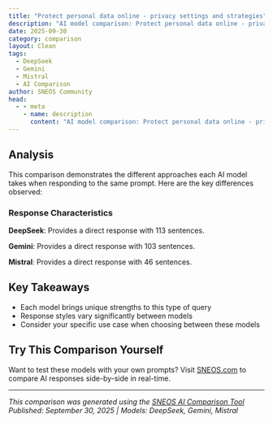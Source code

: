 ```yaml
---
title: "Protect personal data online - privacy settings and strategies"
description: "AI model comparison: Protect personal data online - privacy settings and strategies..."
date: 2025-09-30
category: comparison
layout: Clean
tags:
  - DeepSeek
  - Gemini
  - Mistral
  - AI Comparison
author: SNEOS Community
head:
  - - meta
    - name: description
      content: "AI model comparison: Protect personal data online - privacy settings and strategies..."
---
```


<ChatComparison
  title="Protect personal data online - privacy settings and strategies"
  prompt="Protect personal data online - privacy settings and strategies"
  :responses='{
    "DeepSeek": "Of course. Protecting your personal data online is a continuous process, not a one-time setup. It involves a combination of **strategic settings** and **behavioral habits**.\n\nHere is a comprehensive guide to help you take control of your digital privacy.\n\n---\n\n### Part 1: The Foundation - Core Privacy Settings\n\nThink of this as your \u0022Privacy Tune-Up.\u0022 Go through these for every account and device you own.\n\n#### 1. Social Media Privacy\nThis is often the biggest source of personal data leakage.\n\n*   **Facebook:**\n    *   Go to **Settings \u0026 Privacy \u003E Settings**.\n    *   **Privacy:** Limit past posts to \u0022Friends.\u0022 Set \u0022Who can see your future posts?\u0022 to \u0022Friends.\u0022 Restrict who can look you up by email/phone.\n    *   **Location:** Disable \u0022Location History.\u0022\n    *   **Face Recognition:** Consider disabling this.\n    *   **Ads:** Go to **Ads \u003E Ad Settings**. Set \u0022Data about your activity from partners,\u0022 \u0022Categories used to reach you,\u0022 and \u0022Audience-based advertising\u0022 all to \u0022Not Allowed.\u0022\n\n*   **Instagram:**\n    *   Go to your **Profile \u003E Menu (three lines) \u003E Settings and Privacy**.\n    *   Set your account to **Private** (highly recommended).\n    *   Under **How others can interact with you**, disable \u0022Allow Tags From\u0022 everyone and restrict messages from unknown people.\n    *   In **Ads**, limit the use of your activity data.\n\n*   **Twitter / X:**\n    *   Go to **Settings and Support \u003E Settings and Privacy**.\n    *   **Privacy and Safety:** Protect your posts. Disable \u0022Photo Tagging.\u0022 Disable all options under \u0022Direct Messages.\u0022\n    *   **Audience and tagging:** Disable \u0022Anyone\u0022 for location and tagging.\n    *   **Data sharing and off-Twitter activity:** Disable everything here.\n\n#### 2. Google Account Settings\nGoogle knows a vast amount about you. Taming it is crucial.\n\n*   Go to [myaccount.google.com](https://myaccount.google.com/).\n*   **Data \u0026 Privacy:** This is your control center.\n    *   **Web \u0026 App Activity:** Pause this. This stops Google from saving your searches and activity from other sites.\n    *   **Location History:** Pause this. This is one of the most sensitive data points.\n    *   **YouTube History:** Pause \u0022Watch History\u0022 and \u0022Search History\u0022 if you don\u0027t want recommendations based on your activity.\n*   **Ad Personalization:** Turn this off. You\u0027ll see less relevant ads, but Google will build a less detailed profile of you.\n*   **Results about you:** Use this tool to request the removal of your personal contact info from Google Search results.\n\n#### 3. Your Web Browser\nYour browser is your window to the internet; configure it to be private.\n\n*   **Use a Privacy-Focused Browser:** Consider **Brave**, **Firefox** (with strict privacy settings), or **Safari** (on Apple devices).\n*   **Adjust Settings:**\n    *   **Block Third-Party Cookies:** This is a default setting in many modern browsers, but check to ensure it\u0027s on.\n    *   **Send \u0022Do Not Track\u0022 Requests:** While not all sites honor it, it doesn\u0027t hurt to enable it.\n    *   **Block Pop-ups.**\n*   **Use Extensions (Carefully):**\n    *   **uBlock Origin:** A powerful, efficient ad-blocker that also blocks many trackers.\n    *   **Privacy Badger:** From the EFF, it automatically learns and blocks invisible trackers.\n    *   **HTTPS Everywhere:** Forces sites to use a secure, encrypted connection.\n\n#### 4. Smartphone \u0026 App Permissions\nYour phone is a tracking device in your pocket.\n\n*   **iOS (iPhone):**\n    *   Go to **Settings \u003E Privacy \u0026 Security**.\n    *   **Tracking:** Disable \u0022Allow Apps to Request to Track.\u0022\n    *   **Location Services:** Review each app. Does a calculator app really need your location? Set most to \u0022Never\u0022 or \u0022While Using.\u0022\n    *   **App Privacy Report:** See how often apps are using the permissions you\u0027ve granted them.\n\n*   **Android:**\n    *   Go to **Settings \u003E Privacy**.\n    *   **Permission Manager:** Review what each app can access (Camera, Microphone, Location, etc.). Revoke unnecessary permissions.\n    *   **Ads:** Tap \u0022Advertising ID\u0022 and opt out of ad personalization.\n\n---\n\n### Part 2: Proactive Strategies \u0026 Habits\n\nSettings are just the first step. Your daily habits are equally important.\n\n#### 1. Master Your Passwords\n*   **Use a Password Manager:** **LastPass**, **Bitwarden**, or **1Password** are essential. They create and store strong, unique passwords for every site. You only need to remember one master password.\n*   **Enable Two-Factor Authentication (2FA) Everywhere:** This is the single most effective security upgrade after a strong password. Use an app like **Google Authenticator** or **Authy** instead of SMS if possible.\n\n#### 2. Be Smart on Public Wi-Fi\nPublic Wi-Fi is a hunting ground for data thieves.\n*   **Use a VPN (Virtual Private Network):** A VPN encrypts all the data going to and from your device, making it unreadable to anyone on the same network. Choose a reputable, paid VPN service (e.g., ProtonVPN, Mullvad, NordVPN).\n\n#### 3. Think Before You Share\n*   **Oversharing on Social Media:** Avoid posting your full birthdate, home address, or real-time location (\u0022Leaving for vacation for two weeks!\u0022).\n*   **Phishing Scams:** Be skeptical of emails, texts, or calls asking for personal info. Don\u0027t click suspicious links. Go directly to the company\u0027s website by typing the URL yourself.\n\n#### 4. Minimize Your Digital Footprint\n*   **Use Alternative Search Engines:** **DuckDuckGo** or **Startpage** don\u0027t track your searches or build a profile of you.\n*   **Use an Alias:** For non-critical sign-ups (newsletters, free trials), use a separate email alias. Services like **SimpleLogin** or **AnonAddy** can create these for you.\n*   **Unsubscribe and Delete:** Regularly delete old accounts you no longer use. A site like [JustDeleteMe](https://justdeleteme.xyz/) can help.\n\n#### 5. Keep Software Updated\nAlways install the latest updates for your operating system, browser, and apps. These updates often include critical security patches for newly discovered vulnerabilities.\n\n---\n\n### Part 3: Advanced: Shifting Your Mindset\n\n*   **Assume You Are Being Tracked:** Operate with the understanding that most free services make money by monetizing your attention and data. The product is you.\n*   **Embrace \u0022Privacy by Design\u0022:** Make the more private choice your default. Choose the privacy-focused app, the search engine that doesn\u0027t track, and the \u0022no\u0022 option for data sharing.\n*   **Data Minimization:** Only provide the information that is absolutely necessary. If a form asks for optional data, leave it blank.\n\n### Quick-Start Action Plan\n\nIf this feels overwhelming, start here:\n\n1.  **This Week:** Review the privacy settings on your primary social media account and your Google account. Pause Web \u0026 App Activity and Location History.\n2.  **Next Week:** Install a password manager and update your top 10 most important accounts (email, bank, social media) with strong, unique passwords and enable 2FA.\n3.  **The Following Week:** Install uBlock Origin and Privacy Badger on your main web browser.\n4.  **Ongoing:** Make it a habit to review app permissions on your phone every few months.\n\nPrivacy is a right, not a privilege. By taking these proactive steps, you shift the balance of power back to yourself and make it significantly harder for companies and malicious actors to exploit your personal information.",
    "Gemini": "## Protecting Personal Data Online: Privacy Settings and Strategies\n\nIn today\u0027s digital world, protecting your personal data is more important than ever. Here\u0027s a comprehensive guide to privacy settings and strategies you can implement to safeguard your information online:\n\n**I. Understanding the Landscape:**\n\n*   **Data Collection:** Recognize that most online services collect data about you. This data can include your browsing history, search queries, location, demographics, and more.\n*   **Data Usage:** Understand how companies use your data. It can be used for targeted advertising, personalized experiences, data analytics, and potentially shared with third parties.\n*   **Privacy Risks:** Be aware of the risks of data breaches, identity theft, and unwanted tracking.\n\n**II. Core Principles for Online Privacy:**\n\n*   **Minimize Data Sharing:** Only provide necessary information when required.\n*   **Strong Passwords and Security:** Use strong, unique passwords for each account, and enable two-factor authentication (2FA) whenever possible.\n*   **Privacy-Focused Tools:** Utilize privacy-enhancing tools and browser extensions.\n*   **Regular Review and Updates:** Regularly review your privacy settings and update them as needed.\n*   **Stay Informed:** Keep up-to-date on privacy best practices and emerging threats.\n\n**III. Specific Platforms and Settings:**\n\n**A. Social Media (Facebook, Instagram, Twitter, TikTok, etc.):**\n\n*   **Privacy Settings:**\n    *   **Profile Visibility:** Control who can see your posts, profile information, and friends list. Set it to \u0022Friends\u0022 or \u0022Only Me\u0022 where appropriate.\n    *   **Tagging:** Review and approve tags before they appear on your profile.\n    *   **Location Services:** Disable location tracking or limit its use to when you\u0027re actively using the app.\n    *   **Ad Preferences:** Review and adjust your ad preferences to limit personalized ads based on your data.\n    *   **Data Collection:** Understand the types of data collected and how it\u0027s used.\n    *   **Third-Party Apps:** Review and remove access for third-party apps that you no longer use.\n*   **Strategies:**\n    *   **Be mindful of what you share:** Avoid posting sensitive information like your home address, phone number, or travel plans.\n    *   **Use a strong and unique password:** Don\u0027t reuse passwords across different platforms.\n    *   **Be cautious of suspicious links:** Avoid clicking on links from unknown sources.\n    *   **Report suspicious activity:** Report any instances of harassment, spam, or impersonation.\n    *   **Consider limiting your presence:** If privacy is a major concern, consider reducing your activity or deleting your account altogether.\n\n**B. Search Engines (Google, DuckDuckGo, etc.):**\n\n*   **Privacy Settings:**\n    *   **Google Account Activity Controls:** Manage your web and app activity, location history, and YouTube history.\n    *   **Ad Personalization:** Disable personalized ads based on your Google activity.\n    *   **DuckDuckGo:** Use a privacy-focused search engine like DuckDuckGo that doesn\u0027t track your searches or personalize results.\n*   **Strategies:**\n    *   **Use a VPN:** A VPN can encrypt your internet traffic and hide your IP address.\n    *   **Clear your browsing history and cookies regularly:** This helps prevent tracking.\n    *   **Use a private browsing mode:** Incognito mode in Chrome or Private Browsing in Firefox prevents your browser from saving your history and cookies.\n\n**C. Email (Gmail, Outlook, Yahoo, etc.):**\n\n*   **Privacy Settings:**\n    *   **Security Settings:** Enable two-factor authentication (2FA).\n    *   **Privacy Options:** Review your privacy settings and adjust them as needed.\n    *   **Spam Filters:** Utilize spam filters to block unwanted emails.\n*   **Strategies:**\n    *   **Be cautious of phishing emails:** Don\u0027t click on links or download attachments from unknown senders.\n    *   **Use a strong and unique password:** Don\u0027t reuse passwords across different platforms.\n    *   **Use a secure email provider:** Consider using a privacy-focused email provider like ProtonMail or Tutanota that encrypts your emails.\n    *   **Enable encryption:** Use email encryption tools to protect the content of your emails.\n    *   **Don\u0027t share sensitive information via email:** Avoid sending sensitive information like your bank account details or social security number via email.\n\n**D. Browsers (Chrome, Firefox, Safari, etc.):**\n\n*   **Privacy Settings:**\n    *   **Tracking Prevention:** Enable tracking prevention features to block third-party trackers.\n    *   **Cookie Management:** Control which cookies are allowed and block third-party cookies.\n    *   **Permissions:** Review and manage website permissions for microphone, camera, location, etc.\n*   **Strategies:**\n    *   **Use a privacy-focused browser:** Consider using a browser like Firefox with enhanced tracking protection or Brave.\n    *   **Install privacy-enhancing browser extensions:** Use extensions like Privacy Badger, uBlock Origin, or Ghostery to block trackers and ads.\n    *   **Clear your browsing history and cookies regularly:** This helps prevent tracking.\n    *   **Use a VPN:** A VPN can encrypt your internet traffic and hide your IP address.\n\n**E. Mobile Devices (iOS and Android):**\n\n*   **Privacy Settings:**\n    *   **Location Services:** Control which apps have access to your location.\n    *   **Ad Tracking:** Limit ad tracking in your device settings.\n    *   **App Permissions:** Review and manage app permissions for microphone, camera, contacts, etc.\n*   **Strategies:**\n    *   **Review app permissions before installing:** Only install apps that you trust and that request reasonable permissions.\n    *   **Disable location services for apps that don\u0027t need it:** Only allow location access when you\u0027re actively using the app.\n    *   **Use a VPN:** A VPN can encrypt your internet traffic and hide your IP address.\n    *   **Keep your device and apps updated:** Security updates often include fixes for privacy vulnerabilities.\n\n**IV.  Advanced Privacy Strategies:**\n\n*   **Virtual Private Network (VPN):** Encrypts your internet traffic and hides your IP address, making it harder to track your online activity.\n*   **Tor Browser:** Routes your internet traffic through a network of relays, making it extremely difficult to trace your activity. (Note: Tor can significantly slow down your internet speed.)\n*   **Password Manager:** Securely stores and manages your passwords, reducing the risk of password reuse. (e.g., LastPass, 1Password, Bitwarden)\n*   **End-to-End Encryption:**  Use messaging apps with end-to-end encryption to protect the privacy of your conversations. (e.g., Signal, WhatsApp with end-to-end encryption enabled)\n*   **Two-Factor Authentication (2FA):**  Adds an extra layer of security to your accounts by requiring a second verification method in addition to your password.\n*   **Data Subject Access Requests (DSAR):** In many jurisdictions (e.g., GDPR in Europe, CCPA in California), you have the right to request access to the data that companies hold about you.  You can also request that they delete your data.\n*   **Privacy-Focused Operating Systems:**  Consider using operating systems designed with privacy in mind, such as Tails or Qubes OS.  These are generally for more advanced users.\n*   **Metadata Removal:**  Remove metadata from photos and documents before sharing them online.  Metadata can reveal sensitive information such as location, camera settings, and author information.\n*   **Use temporary or disposable email addresses:**  When signing up for services you don\u0027t fully trust, use a temporary email address to protect your primary email address from spam and data breaches.\n*   **Be aware of facial recognition:** Be mindful of where you are being photographed and consider the privacy implications of facial recognition technology.\n\n**V. Key Considerations:**\n\n*   **Convenience vs. Privacy:** Balancing convenience and privacy is a personal decision. Implementing all the strategies above might make your online experience less seamless.\n*   **No Silver Bullet:**  No single method guarantees complete online privacy. A combination of strategies is most effective.\n*   **Continuous Learning:**  The online landscape is constantly evolving.  Stay informed about new threats and privacy-enhancing tools.\n\n**VI. Resources:**\n\n*   **Electronic Frontier Foundation (EFF):** [https://www.eff.org/](https://www.eff.org/)\n*   **Privacy Rights Clearinghouse:** [https://privacyrights.org/](https://privacyrights.org/)\n*   **National Cybersecurity Alliance:** [https://staysafeonline.org/](https://staysafeonline.org/)\n\nBy taking these steps, you can significantly improve your online privacy and protect your personal data from unauthorized access and misuse. Remember that privacy is an ongoing process, and it\u0027s important to stay vigilant and adapt your strategies as needed.\n",
    "Mistral": "Protecting personal data online is crucial in today\u0027s digital age. Here are some key privacy settings and strategies to help you safeguard your information:\n\n### Privacy Settings\n\n1. **Social Media Platforms:**\n   - **Facebook:** Go to \u0022Settings \u0026 Privacy\u0022 \u003E \u0022Privacy\u0022 and adjust who can see your future posts, friends list, and other information.\n   - **Instagram:** Go to \u0022Settings\u0022 \u003E \u0022Privacy\u0022 and adjust settings for account privacy, story, and activity status.\n   - **Twitter:** Go to \u0022Settings and privacy\u0022 \u003E \u0022Privacy and safety\u0022 and adjust settings for tweet privacy, location information, and more.\n   - **LinkedIn:** Go to \u0022Settings \u0026 Privacy\u0022 \u003E \u0022Privacy\u0022 and adjust settings for profile visibility, connections, and more.\n\n2. **Email Services:**\n   - **Gmail:** Go to \u0022Settings\u0022 \u003E \u0022See all settings\u0022 \u003E \u0022General\u0022 and adjust settings for image blocking, external content, and more.\n   - **Outlook:** Go to \u0022Settings\u0022 \u003E \u0022View all Outlook settings\u0022 \u003E \u0022Privacy\u0022 and adjust settings for focused inbox, external content, and more.\n\n3. **Web Browsers:**\n   - **Google Chrome:** Go to \u0022Settings\u0022 \u003E \u0022Privacy and security\u0022 and adjust settings for cookies, site data, and more.\n   - **Mozilla Firefox:** Go to \u0022Settings\u0022 \u003E \u0022Privacy \u0026 Security\u0022 and adjust settings for enhanced tracking protection, cookies, and more.\n   - **Safari:** Go to \u0022Preferences\u0022 \u003E \u0022Privacy\u0022 and adjust settings for website tracking, cookies, and more.\n\n4. **Mobile Devices:**\n   - **iOS:** Go to \u0022Settings\u0022 \u003E \u0022Privacy \u0026 Security\u0022 and adjust settings for location services, app permissions, and more.\n   - **Android:** Go to \u0022Settings\u0022 \u003E \u0022Privacy\u0022 and adjust settings for location services, app permissions, and more.\n\n### Strategies\n\n1. **Use Strong, Unique Passwords:**\n   - Use a password manager to generate and store complex passwords.\n   - Enable two-factor authentication (2FA) wherever possible.\n\n2. **Limit Sharing of Personal Information:**\n   - Be cautious about sharing sensitive information like your address, phone number, and birthdate.\n   - Avoid oversharing on social media and public forums.\n\n3. **Regularly Update Software:**\n   - Keep your operating system, apps, and browsers up to date to protect against known vulnerabilities.\n\n4. **Use Secure Connections:**\n   - Avoid using public Wi-Fi for sensitive activities like online banking.\n   - Use a Virtual Private Network (VPN) to encrypt your internet traffic.\n\n5. **Be Wary of Phishing Attempts:**\n   - Do not click on suspicious links or download attachments from unknown sources.\n   - Verify the authenticity of emails and messages before taking any action.\n\n6. **Review and Manage App Permissions:**\n   - Regularly review the permissions granted to apps on your devices.\n   - Remove unnecessary permissions and uninstall apps you no longer use.\n\n7. **Use Privacy-Focused Tools:**\n   - Consider using privacy-focused browsers like Brave or DuckDuckGo.\n   - Use encrypted messaging apps like Signal or WhatsApp for secure communication.\n\n8. **Monitor Your Digital Footprint:**\n   - Regularly search for your name and email address to see what information is publicly available.\n   - Use services like Google Alerts to monitor mentions of your name online.\n\n9. **Educate Yourself on Privacy Policies:**\n   - Read and understand the privacy policies of the services you use.\n   - Be aware of how your data is collected, used, and shared.\n\n10. **Backup Important Data:**\n    - Regularly back up important data to protect against loss or ransomware attacks.\n    - Use secure cloud storage services or external hard drives for backups.\n\nBy implementing these privacy settings and strategies, you can significantly enhance your online privacy and protect your personal data."
  }'
  published-date="22:46"
/>

## Analysis

This comparison demonstrates the different approaches each AI model takes when responding to the same prompt. Here are the key differences observed:

### Response Characteristics

**DeepSeek**: Provides a direct response with 113 sentences. 

**Gemini**: Provides a direct response with 103 sentences. 

**Mistral**: Provides a direct response with 46 sentences. 

## Key Takeaways

- Each model brings unique strengths to this type of query
- Response styles vary significantly between models
- Consider your specific use case when choosing between these models

## Try This Comparison Yourself

Want to test these models with your own prompts? Visit [SNEOS.com](https://sneos.com) to compare AI responses side-by-side in real-time.

---

*This comparison was generated using the [SNEOS AI Comparison Tool](https://sneos.com)*
*Published: September 30, 2025 | Models: DeepSeek, Gemini, Mistral*
